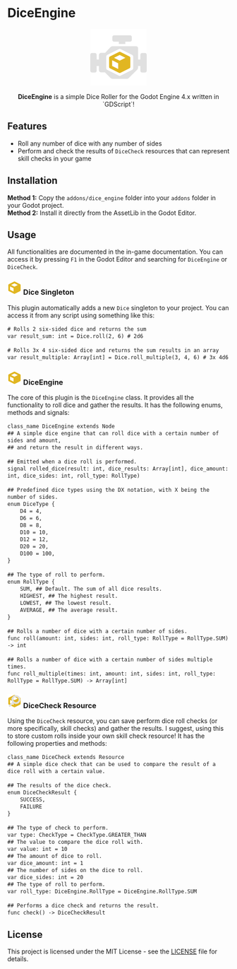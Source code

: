 # DiceEngine

<p align="center">
  <img src="addons\dice_engine\dice_engine.svg" alt="DiceEngine Icon" width="128" height="128">
</p>

<p align="center">
  <b>DiceEngine</b> is a simple Dice Roller for the Godot Engine 4.x written in `GDScript`!
</p>


## Features
- Roll any number of dice with any number of sides
- Perform and check the results of `DiceCheck` resources that can represent skill checks in your game


## Installation
**Method 1:** Copy the `addons/dice_engine` folder into your `addons` folder in your Godot project.<br>
**Method 2:** Install it directly from the AssetLib in the Godot Editor.


## Usage
All functionalities are documented in the in-game documentation. You can access it by pressing `F1` in the Godot Editor and searching for `DiceEngine` or `DiceCheck`.

### ![Singleton](addons/dice_engine/dice.svg) Dice Singleton
This plugin automatically adds a new `Dice` singleton to your project. You can access it from any script using something like this:
```gdscript
# Rolls 2 six-sided dice and returns the sum
var result_sum: int = Dice.roll(2, 6) # 2d6

# Rolls 3x 4 six-sided dice and returns the sum results in an array
var result_multiple: Array[int] = Dice.roll_multiple(3, 4, 6) # 3x 4d6
```

### ![Singleton](addons/dice_engine/dice.svg) DiceEngine
The core of this plugin is the `DiceEngine` class. It provides all the functionality to roll dice and gather the results. It has the following enums, methods and signals:

```gdscript
class_name DiceEngine extends Node
## A simple dice engine that can roll dice with a certain number of sides and amount,
## and return the result in different ways.

## Emitted when a dice roll is performed.
signal rolled_dice(result: int, dice_results: Array[int], dice_amount: int, dice_sides: int, roll_type: RollType)

## Predefined dice types using the DX notation, with X being the number of sides.
enum DiceType {
    D4 = 4,
    D6 = 6,
    D8 = 8,
    D10 = 10,
    D12 = 12,
    D20 = 20,
    D100 = 100,
}

## The type of roll to perform.
enum RollType {
    SUM, ## Default. The sum of all dice results.
    HIGHEST, ## The highest result.
    LOWEST, ## The lowest result.
    AVERAGE, ## The average result.
}

## Rolls a number of dice with a certain number of sides.
func roll(amount: int, sides: int, roll_type: RollType = RollType.SUM) -> int

## Rolls a number of dice with a certain number of sides multiple times.
func roll_multiple(times: int, amount: int, sides: int, roll_type: RollType = RollType.SUM) -> Array[int]
```

### ![DiceCheck](/addons/dice_engine/roll.svg) DiceCheck Resource
Using the `DiceCheck` resource, you can save perform dice roll checks (or more specifically, skill checks) and gather the results. I suggest, using this to store custom rolls inside your own skill check resource! It has the following properties and methods:

```gdscript
class_name DiceCheck extends Resource
## A simple dice check that can be used to compare the result of a dice roll with a certain value.

## The results of the dice check.
enum DiceCheckResult {
    SUCCESS,
    FAILURE
}

## The type of check to perform.
var type: CheckType = CheckType.GREATER_THAN
## The value to compare the dice roll with.
var value: int = 10
## The amount of dice to roll.
var dice_amount: int = 1
## The number of sides on the dice to roll.
var dice_sides: int = 20
## The type of roll to perform.
var roll_type: DiceEngine.RollType = DiceEngine.RollType.SUM

## Performs a dice check and returns the result.
func check() -> DiceCheckResult
```


## License
This project is licensed under the MIT License - see the [LICENSE](LICENSE) file for details.
